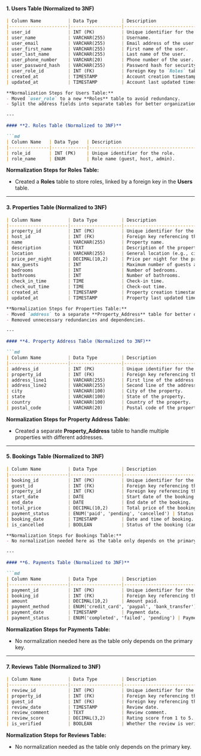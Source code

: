 #### **1. Users Table (Normalized to 3NF)**

```md
| Column Name          | Data Type         | Description                                        |
|----------------------|-------------------|----------------------------------------------------|
| user_id              | INT (PK)          | Unique identifier for the user.                   |
| user_name            | VARCHAR(255)      | Username.                                          |
| user_email           | VARCHAR(255)      | Email address of the user.                        |
| user_first_name      | VARCHAR(255)      | First name of the user.                           |
| user_last_name       | VARCHAR(255)      | Last name of the user.                            |
| user_phone_number    | VARCHAR(20)       | Phone number of the user.                         |
| user_password_hash   | VARCHAR(255)      | Password hash for security.                       |
| user_role_id         | INT (FK)          | Foreign Key to `Roles` table.                     |
| created_at           | TIMESTAMP         | Account creation timestamp.                       |
| updated_at           | TIMESTAMP         | Account last updated timestamp.                   |

**Normalization Steps for Users Table:**
- Moved `user_role` to a new **Roles** table to avoid redundancy.
- Split the address fields into separate tables for better organization and handling.

---

#### **2. Roles Table (Normalized to 3NF)**

```md
| Column Name   | Data Type   | Description                                      |
|---------------|-------------|--------------------------------------------------|
| role_id       | INT (PK)    | Unique identifier for the role.                 |
| role_name     | ENUM        | Role name (guest, host, admin).                  |
```

**Normalization Steps for Roles Table:**
- Created a **Roles** table to store roles, linked by a foreign key in the **Users** table.

---

#### **3. Properties Table (Normalized to 3NF)**

```md
| Column Name          | Data Type         | Description                                        |
|----------------------|-------------------|----------------------------------------------------|
| property_id          | INT (PK)          | Unique identifier for the property.               |
| host_id              | INT (FK)          | Foreign key referencing the `Users` table.        |
| name                 | VARCHAR(255)      | Property name.                                     |
| description          | TEXT              | Description of the property.                      |
| location             | VARCHAR(255)      | General location (e.g., city or region).          |
| price_per_night      | DECIMAL(10,2)     | Price per night for the property.                 |
| max_guests           | INT               | Maximum number of guests allowed.                 |
| bedrooms             | INT               | Number of bedrooms.                               |
| bathrooms            | INT               | Number of bathrooms.                              |
| check_in_time        | TIME              | Check-in time.                                    |
| check_out_time       | TIME              | Check-out time.                                   |
| created_at           | TIMESTAMP         | Property creation timestamp.                      |
| updated_at           | TIMESTAMP         | Property last updated timestamp.                  |

**Normalization Steps for Properties Table:**
- Moved `address` to a separate **Property_Address** table for better organization.
- Removed unnecessary redundancies and dependencies.

---

#### **4. Property Address Table (Normalized to 3NF)**

```md
| Column Name          | Data Type         | Description                                        |
|----------------------|-------------------|----------------------------------------------------|
| address_id           | INT (PK)          | Unique identifier for the address.                |
| property_id          | INT (FK)          | Foreign key referencing the `Properties` table.   |
| address_line1        | VARCHAR(255)      | First line of the address.                        |
| address_line2        | VARCHAR(255)      | Second line of the address (optional).            |
| city                 | VARCHAR(100)      | City of the property.                             |
| state                | VARCHAR(100)      | State of the property.                            |
| country              | VARCHAR(100)      | Country of the property.                          |
| postal_code          | VARCHAR(20)       | Postal code of the property.                      |
```

**Normalization Steps for Property Address Table:**
- Created a separate **Property_Address** table to handle multiple properties with different addresses.

---

#### **5. Bookings Table (Normalized to 3NF)**

```md
| Column Name          | Data Type         | Description                                        |
|----------------------|-------------------|----------------------------------------------------|
| booking_id           | INT (PK)          | Unique identifier for the booking.                |
| guest_id             | INT (FK)          | Foreign key referencing the `Users` table (guest).|
| property_id          | INT (FK)          | Foreign key referencing the `Properties` table.   |
| start_date           | DATE              | Start date of the booking.                        |
| end_date             | DATE              | End date of the booking.                          |
| total_price          | DECIMAL(10,2)     | Total price of the booking.                       |
| payment_status       | ENUM('paid', 'pending', 'cancelled') | Status of the payment.               |
| booking_date         | TIMESTAMP         | Date and time of booking.                         |
| is_cancelled         | BOOLEAN           | Status of the booking (canceled or not).          |

**Normalization Steps for Bookings Table:**
- No normalization needed here as the table only depends on the primary key.

---

#### **6. Payments Table (Normalized to 3NF)**

```md
| Column Name          | Data Type         | Description                                        |
|----------------------|-------------------|----------------------------------------------------|
| payment_id           | INT (PK)          | Unique identifier for the payment.                |
| booking_id           | INT (FK)          | Foreign key referencing the `Bookings` table.     |
| amount               | DECIMAL(10,2)     | Amount paid.                                       |
| payment_method       | ENUM('credit_card', 'paypal', 'bank_transfer') | Payment method.                       |
| payment_date         | TIMESTAMP         | Payment date.                                     |
| payment_status       | ENUM('completed', 'failed', 'pending') | Payment status.                         |
```

**Normalization Steps for Payments Table:**
- No normalization needed here as the table only depends on the primary key.

---

#### **7. Reviews Table (Normalized to 3NF)**

```md
| Column Name          | Data Type         | Description                                        |
|----------------------|-------------------|----------------------------------------------------|
| review_id            | INT (PK)          | Unique identifier for the review.                 |
| property_id          | INT (FK)          | Foreign key referencing the `Properties` table.   |
| guest_id             | INT (FK)          | Foreign key referencing the `Users` table.        |
| review_date          | TIMESTAMP         | Review date.                                      |
| review_comment       | TEXT              | Review comment.                                   |
| review_score         | DECIMAL(3,2)      | Rating score from 1 to 5.                         |
| is_verified          | BOOLEAN           | Whether the review is verified or not.            |
```

**Normalization Steps for Reviews Table:**
- No normalization needed as the table only depends on the primary key.
